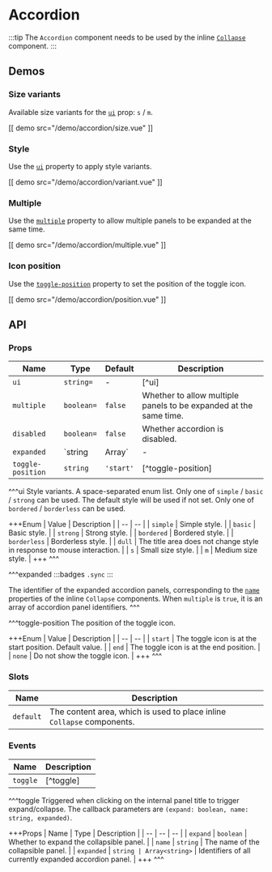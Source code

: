 # Accordion

:::tip
The `Accordion` component needs to be used by the inline [`Collapse`](./collapse) component.
:::

## Demos

### Size variants

Available size variants for the [`ui`](#props-ui) prop: `s` / `m`.

[[ demo src="/demo/accordion/size.vue" ]]

### Style

Use the [`ui`](#props-ui) property to apply style variants.

[[ demo src="/demo/accordion/variant.vue" ]]

### Multiple

Use the [`multiple`](#props-multiple) property to allow multiple panels to be expanded at the same time.

[[ demo src="/demo/accordion/multiple.vue" ]]

### Icon position

Use the [`toggle-position`](#props-toggle-position) property to set the position of the toggle icon.

[[ demo src="/demo/accordion/position.vue" ]]

## API

### Props

| Name | Type | Default | Description |
| -- | -- | -- | -- |
| ``ui`` | `string=` | - | [^ui] |
| ``multiple`` | `boolean=` | `false` | Whether to allow multiple panels to be expanded at the same time. |
| ``disabled`` | `boolean=` | `false` | Whether accordion is disabled. |
| ``expanded`` | `string | Array<string>` | - | [^expanded] |
| ``toggle-position`` | `string` | `'start'` | [^toggle-position] |

^^^ui
Style variants. A space-separated enum list. Only one of `simple` / `basic` / `strong` can be used. The default style will be used if not set. Only one of `bordered` / `borderless` can be used.

+++Enum
| Value | Description |
| -- | -- |
| `simple` | Simple style. |
| `basic` | Basic style. |
| `strong` | Strong style. |
| `bordered` | Bordered style. |
| `borderless` | Borderless style. |
| `dull` | The title area does not change style in response to mouse interaction. |
| `s` | Small size style. |
| `m` | Medium size style. |
+++
^^^

^^^expanded
:::badges
`.sync`
:::

The identifier of the expanded accordion panels, corresponding to the [`name`](./collapse#props-name) properties of the inline `Collapse` components. When `multiple` is `true`, it is an array of accordion panel identifiers.
^^^

^^^toggle-position
The position of the toggle icon.

+++Enum
| Value | Description |
| -- | -- |
| `start` | The toggle icon is at the start position. Default value. |
| `end` | The toggle icon is at the end position. |
| `none` | Do not show the toggle icon. |
+++
^^^

### Slots

| Name | Description |
| -- | -- |
| ``default`` | The content area, which is used to place inline `Collapse` components. |

### Events

| Name | Description |
| -- | -- |
| ``toggle`` | [^toggle] |

^^^toggle
Triggered when clicking on the internal panel title to trigger expand/collapse. The callback parameters are `(expand: boolean, name: string, expanded)`.

+++Props
| Name | Type | Description |
| -- | -- | -- |
| `expand` | `boolean` | Whether to expand the collapsible panel. |
| `name` | `string` | The name of the collapsible panel. |
| `expanded` | `string | Array<string>` | Identifiers of all currently expanded accordion panel. |
+++
^^^
